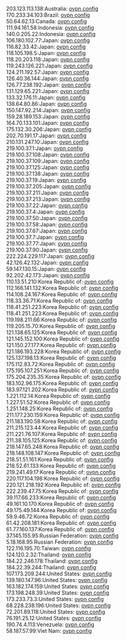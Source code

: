 203.123.113.138:Australia: [ovpn config](vpn/203_123_113_138.ovpn)  
170.233.34.103:Brazil: [ovpn config](vpn/170_233_34_103.ovpn)  
50.64.62.13:Canada: [ovpn config](vpn/50_64_62_13.ovpn)  
111.94.161.58:Indonesia: [ovpn config](vpn/111_94_161_58.ovpn)  
140.0.205.22:Indonesia: [ovpn config](vpn/140_0_205_22.ovpn)  
106.180.102.77:Japan: [ovpn config](vpn/106_180_102_77.ovpn)  
116.82.33.42:Japan: [ovpn config](vpn/116_82_33_42.ovpn)  
118.105.198.5:Japan: [ovpn config](vpn/118_105_198_5.ovpn)  
118.20.203.118:Japan: [ovpn config](vpn/118_20_203_118.ovpn)  
119.243.126.221:Japan: [ovpn config](vpn/119_243_126_221.ovpn)  
124.211.192.57:Japan: [ovpn config](vpn/124_211_192_57.ovpn)  
126.40.36.144:Japan: [ovpn config](vpn/126_40_36_144.ovpn)  
126.77.238.192:Japan: [ovpn config](vpn/126_77_238_192.ovpn)  
131.129.65.221:Japan: [ovpn config](vpn/131_129_65_221.ovpn)  
133.32.176.11:Japan: [ovpn config](vpn/133_32_176_11.ovpn)  
138.64.80.86:Japan: [ovpn config](vpn/138_64_80_86.ovpn)  
150.147.92.214:Japan: [ovpn config](vpn/150_147_92_214.ovpn)  
159.28.189.153:Japan: [ovpn config](vpn/159_28_189_153.ovpn)  
164.70.133.101:Japan: [ovpn config](vpn/164_70_133_101.ovpn)  
175.132.30.206:Japan: [ovpn config](vpn/175_132_30_206.ovpn)  
202.70.191.17:Japan: [ovpn config](vpn/202_70_191_17.ovpn)  
210.131.247.10:Japan: [ovpn config](vpn/210_131_247_10.ovpn)  
219.100.37.1:Japan: [ovpn config](vpn/219_100_37_1.ovpn)  
219.100.37.108:Japan: [ovpn config](vpn/219_100_37_108.ovpn)  
219.100.37.109:Japan: [ovpn config](vpn/219_100_37_109.ovpn)  
219.100.37.125:Japan: [ovpn config](vpn/219_100_37_125.ovpn)  
219.100.37.138:Japan: [ovpn config](vpn/219_100_37_138.ovpn)  
219.100.37.19:Japan: [ovpn config](vpn/219_100_37_19.ovpn)  
219.100.37.205:Japan: [ovpn config](vpn/219_100_37_205.ovpn)  
219.100.37.211:Japan: [ovpn config](vpn/219_100_37_211.ovpn)  
219.100.37.213:Japan: [ovpn config](vpn/219_100_37_213.ovpn)  
219.100.37.22:Japan: [ovpn config](vpn/219_100_37_22.ovpn)  
219.100.37.4:Japan: [ovpn config](vpn/219_100_37_4.ovpn)  
219.100.37.50:Japan: [ovpn config](vpn/219_100_37_50.ovpn)  
219.100.37.58:Japan: [ovpn config](vpn/219_100_37_58.ovpn)  
219.100.37.67:Japan: [ovpn config](vpn/219_100_37_67.ovpn)  
219.100.37.7:Japan: [ovpn config](vpn/219_100_37_7.ovpn)  
219.100.37.77:Japan: [ovpn config](vpn/219_100_37_77.ovpn)  
219.100.37.90:Japan: [ovpn config](vpn/219_100_37_90.ovpn)  
222.224.229.117:Japan: [ovpn config](vpn/222_224_229_117.ovpn)  
42.126.42.132:Japan: [ovpn config](vpn/42_126_42_132.ovpn)  
59.147.130.15:Japan: [ovpn config](vpn/59_147_130_15.ovpn)  
92.202.42.173:Japan: [ovpn config](vpn/92_202_42_173.ovpn)  
110.13.51.210:Korea Republic of: [ovpn config](vpn/110_13_51_210.ovpn)  
112.166.141.132:Korea Republic of: [ovpn config](vpn/112_166_141_132.ovpn)  
114.108.24.167:Korea Republic of: [ovpn config](vpn/114_108_24_167.ovpn)  
118.33.36.71:Korea Republic of: [ovpn config](vpn/118_33_36_71.ovpn)  
118.41.251.223:Korea Republic of: [ovpn config](vpn/118_41_251_223.ovpn)  
118.41.251.223:Korea Republic of: [ovpn config](vpn/118_41_251_223.ovpn)  
119.198.211.66:Korea Republic of: [ovpn config](vpn/119_198_211_66.ovpn)  
119.205.15.70:Korea Republic of: [ovpn config](vpn/119_205_15_70.ovpn)  
121.138.65.125:Korea Republic of: [ovpn config](vpn/121_138_65_125.ovpn)  
121.145.152.100:Korea Republic of: [ovpn config](vpn/121_145_152_100.ovpn)  
121.150.27.177:Korea Republic of: [ovpn config](vpn/121_150_27_177.ovpn)  
121.186.193.228:Korea Republic of: [ovpn config](vpn/121_186_193_228.ovpn)  
125.137.198.13:Korea Republic of: [ovpn config](vpn/125_137_198_13.ovpn)  
175.112.83.72:Korea Republic of: [ovpn config](vpn/175_112_83_72.ovpn)  
175.195.107.251:Korea Republic of: [ovpn config](vpn/175_195_107_251.ovpn)  
175.204.235.35:Korea Republic of: [ovpn config](vpn/175_204_235_35.ovpn)  
183.102.96.175:Korea Republic of: [ovpn config](vpn/183_102_96_175.ovpn)  
183.97.121.202:Korea Republic of: [ovpn config](vpn/183_97_121_202.ovpn)  
1.221.112.14:Korea Republic of: [ovpn config](vpn/1_221_112_14.ovpn)  
1.227.51.52:Korea Republic of: [ovpn config](vpn/1_227_51_52.ovpn)  
1.251.148.25:Korea Republic of: [ovpn config](vpn/1_251_148_25.ovpn)  
211.177.230.159:Korea Republic of: [ovpn config](vpn/211_177_230_159.ovpn)  
211.183.190.58:Korea Republic of: [ovpn config](vpn/211_183_190_58.ovpn)  
211.215.123.44:Korea Republic of: [ovpn config](vpn/211_215_123_44.ovpn)  
211.221.76.107:Korea Republic of: [ovpn config](vpn/211_221_76_107.ovpn)  
211.38.105.125:Korea Republic of: [ovpn config](vpn/211_38_105_125.ovpn)  
218.147.65.248:Korea Republic of: [ovpn config](vpn/218_147_65_248.ovpn)  
218.148.108.147:Korea Republic of: [ovpn config](vpn/218_148_108_147.ovpn)  
218.51.51.161:Korea Republic of: [ovpn config](vpn/218_51_51_161.ovpn)  
218.52.61.133:Korea Republic of: [ovpn config](vpn/218_52_61_133.ovpn)  
219.241.49.17:Korea Republic of: [ovpn config](vpn/219_241_49_17.ovpn)  
220.117.104.198:Korea Republic of: [ovpn config](vpn/220_117_104_198.ovpn)  
220.121.218.192:Korea Republic of: [ovpn config](vpn/220_121_218_192.ovpn)  
222.239.47.75:Korea Republic of: [ovpn config](vpn/222_239_47_75.ovpn)  
39.117.66.233:Korea Republic of: [ovpn config](vpn/39_117_66_233.ovpn)  
49.161.10.170:Korea Republic of: [ovpn config](vpn/49_161_10_170.ovpn)  
49.175.49.144:Korea Republic of: [ovpn config](vpn/49_175_49_144.ovpn)  
59.9.46.72:Korea Republic of: [ovpn config](vpn/59_9_46_72.ovpn)  
61.42.208.181:Korea Republic of: [ovpn config](vpn/61_42_208_181.ovpn)  
61.77.160.137:Korea Republic of: [ovpn config](vpn/61_77_160_137.ovpn)  
37.145.155.95:Russian Federation: [ovpn config](vpn/37_145_155_95.ovpn)  
5.18.168.95:Russian Federation: [ovpn config](vpn/5_18_168_95.ovpn)  
122.116.195.70:Taiwan: [ovpn config](vpn/122_116_195_70.ovpn)  
124.120.2.32:Thailand: [ovpn config](vpn/124_120_2_32.ovpn)  
184.22.246.178:Thailand: [ovpn config](vpn/184_22_246_178.ovpn)  
184.22.39.244:Thailand: [ovpn config](vpn/184_22_39_244.ovpn)  
107.173.209.244:United States: [ovpn config](vpn/107_173_209_244.ovpn)  
139.180.147.96:United States: [ovpn config](vpn/139_180_147_96.ovpn)  
163.182.174.159:United States: [ovpn config](vpn/163_182_174_159.ovpn)  
173.198.248.39:United States: [ovpn config](vpn/173_198_248_39.ovpn)  
173.233.73.3:United States: [ovpn config](vpn/173_233_73_3.ovpn)  
68.228.238.196:United States: [ovpn config](vpn/68_228_238_196.ovpn)  
72.201.89.118:United States: [ovpn config](vpn/72_201_89_118.ovpn)  
76.191.25.12:United States: [ovpn config](vpn/76_191_25_12.ovpn)  
190.74.4.113:Venezuela: [ovpn config](vpn/190_74_4_113.ovpn)  
58.187.57.99:Viet Nam: [ovpn config](vpn/58_187_57_99.ovpn)  
